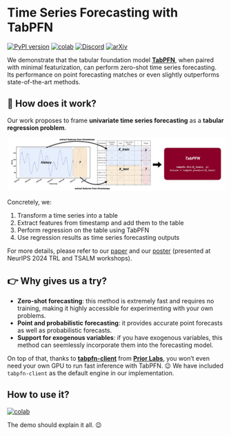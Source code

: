 # Time Series Forecasting with TabPFN

[![PyPI version](https://badge.fury.io/py/tabpfn-time-series.svg)](https://badge.fury.io/py/tabpfn-time-series)
[![colab](https://colab.research.google.com/assets/colab-badge.svg)](https://colab.research.google.com/github/liam-sbhoo/tabpfn-time-series/blob/main/demo.ipynb)
[![Discord](https://img.shields.io/discord/1285598202732482621?color=7289da&label=Discord&logo=discord&logoColor=ffffff)](https://discord.com/channels/1285598202732482621/)
[![arXiv](https://img.shields.io/badge/arXiv-2501.02945-<COLOR>.svg)](https://arxiv.org/abs/2501.02945)


We demonstrate that the tabular foundation model **[TabPFN](https://github.com/PriorLabs/TabPFN)**, when paired with minimal featurization, can perform zero-shot time series forecasting. Its performance on point forecasting matches or even slightly outperforms state-of-the-art methods.

## 📖 How does it work?

Our work proposes to frame **univariate time series forecasting** as a **tabular regression problem**.

![How it works](docs/tabpfn-ts-method-overview.png)

Concretely, we:
1. Transform a time series into a table
2. Extract features from timestamp and add them to the table
3. Perform regression on the table using TabPFN
4. Use regression results as time series forecasting outputs

For more details, please refer to our [paper](https://arxiv.org/abs/2501.02945) and our [poster](docs/tabpfn-ts-neurips-poster.pdf) (presented at NeurIPS 2024 TRL and TSALM workshops).

## 👉 **Why gives us a try?**
- **Zero-shot forecasting**: this method is extremely fast and requires no training, making it highly accessible for experimenting with your own problems.
- **Point and probabilistic forecasting**: it provides accurate point forecasts as well as probabilistic forecasts.
- **Support for exogenous variables**: if you have exogenous variables, this method can seemlessly incorporate them into the forecasting model.

On top of that, thanks to **[tabpfn-client](https://github.com/automl/tabpfn-client)** from **[Prior Labs](https://priorlabs.ai)**, you won’t even need your own GPU to run fast inference with TabPFN. 😉 We have included `tabpfn-client` as the default engine in our implementation.

## How to use it?

[![colab](https://colab.research.google.com/assets/colab-badge.svg)](https://colab.research.google.com/github/liam-sbhoo/tabpfn-time-series/blob/main/demo.ipynb)

The demo should explain it all. 😉
